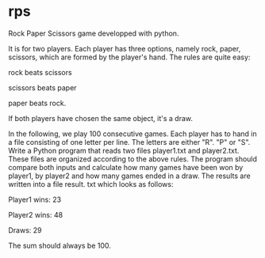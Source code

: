 # rps
Rock Paper Scissors game developped with python.

 It is for two players. Each player has three options, namely rock, paper, scissors, which are formed
by the player's hand. The rules are quite easy:

rock beats scissors

scissors beats paper

paper beats rock.

If both players have chosen the same object, it's a draw.

In the following, we play 100 consecutive games. Each player has to hand in a file consisting of one letter per line. The letters are either "R". "P" or "S".
Write a Python program that reads two files player1.txt and player2.txt. These files are organized according to the above rules. The program should
compare both inputs and calculate how many games have been won by player1, by player2 and how many games ended in a draw. The results are written
into a file result. txt which looks as follows:

Player1 wins: 23

Player2 wins: 48

Draws: 29

The sum should always be 100.
